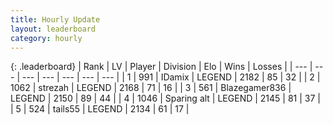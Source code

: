 ```yaml
---
title: Hourly Update
layout: leaderboard
category: hourly
---
```


{: .leaderboard}
| Rank | LV | Player | Division | Elo | Wins | Losses |
| --- | --- | --- | --- | --- | --- | --- |
| <span data-change="1">1</span> | 991 | <span title="ID: 357425">IDamix</span> | LEGEND | <span data-change="24">2182</span> | <span data-change="3">85</span> | <span data-change="0">32</span> |
| <span data-change="-1">2</span> | 1062 | <span title="ID: 1692">strezah</span> | LEGEND | <span data-change="-9">2168</span> | <span data-change="0">71</span> | <span data-change="1">16</span> |
| <span data-change="0">3</span> | 561 | <span title="ID: 454722">Blazegamer836</span> | LEGEND | <span data-change="0">2150</span> | <span data-change="0">89</span> | <span data-change="0">44</span> |
| <span data-change="0">4</span> | 1046 | <span title="ID: 203132">Sparing alt</span> | LEGEND | <span data-change="0">2145</span> | <span data-change="0">81</span> | <span data-change="0">37</span> |
| <span data-change="0">5</span> | 524 | <span title="ID: 170123">tails55</span> | LEGEND | <span data-change="0">2134</span> | <span data-change="0">61</span> | <span data-change="0">17</span> |